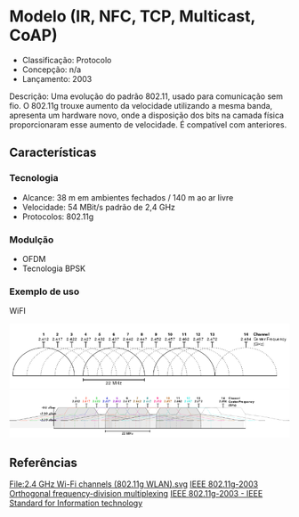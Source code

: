 # Modelo (IR, NFC, TCP, Multicast, CoAP)

- Classificação: Protocolo
- Concepção: n/a
- Lançamento: 2003

Descrição: Uma evolução do padrão 802.11, usado para comunicação sem fio.  O 802.11g trouxe aumento da velocidade utilizando a mesma banda, apresenta um hardware novo, onde a disposição dos bits na camada física proporcionaram esse aumento de velocidade.  É compatível com anteriores.

## Características

### Tecnologia

- Alcance: 38 m em ambientes fechados / 140 m ao ar livre
- Velocidade: 54 MBit/s padrão de 2,4 GHz
- Protocolos: 802.11g

### Modulção

- OFDM
- Tecnologia BPSK

### Exemplo de uso

WiFI

![Canal](imgs/802-11g.png)
![Banda](imgs/802-11g_2.png)

## Referências

[File:2.4 GHz Wi-Fi channels (802.11g WLAN).svg](https://en.wikipedia.org/wiki/File:2.4_GHz_Wi-Fi_channels_(802.11g_WLAN).svg)
[IEEE 802.11g-2003](https://en.wikipedia.org/wiki/IEEE_802.11g-2003)
[Orthogonal frequency-division multiplexing](https://en.wikipedia.org/wiki/Orthogonal_frequency-division_multiplexing)
[IEEE 802.11g-2003 - IEEE Standard for Information technology](https://standards.ieee.org/standard/802_11g-2003.html)

